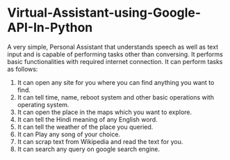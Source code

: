 # Virtual-Assistant-using-Google-API-In-Python

A very simple, Personal Assistant that understands speech as well as text input and is capable of performing tasks other than conversing. It performs basic functionalities with required internet connection. It can perform tasks as follows:

1. It can open any site for you where you can find anything you want to find.
2. It can tell time, name, reboot system and other basic operations with operating system.
3. It can open the place in the maps which you want to explore.
4. It can tell the Hindi meaning of any English word.
5. It can tell the weather of the place you queried.
6. It can Play any song of your choice.
7. It can scrap text from Wikipedia and read the text for you.
8. It can search any query on google search engine.
